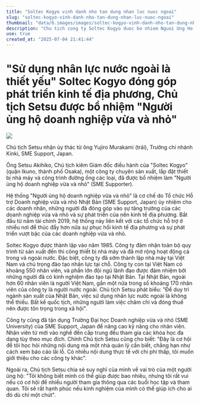 ```yaml
---
title: "Soltec Kogyo vinh danh nho tan dung nhan luc nuoc ngoai"
slug: "soltec-kogyo-vinh-danh-nho-tan-dung-nhan-luc-nuoc-ngoai"
thumbnail: "data/6.images/images/soltec-kogyo-vinh-danh-nho-tan-dung-nhan-luc-nuoc-ngoai.webp"
description: "Chu tich cong ty Soltec Kogyo duoc bo nhiem Nguoi Ung Ho Doanh Nghiep Nho vi dong gop kinh te va su dung hieu qua nhan luc nuoc ngoai dac biet la nguoi Viet Nam."
use: true
created_at: "2025-07-04 21:41:44"
---
```


# "Sử dụng nhân lực nước ngoài là thiết yếu" Soltec Kogyo đóng góp phát triển kinh tế địa phương, Chủ tịch Setsu được bổ nhiệm "Người ủng hộ doanh nghiệp vừa và nhỏ"

![](/images/20250704-00010004-osknichi-000-1-view.webp)

Chủ tịch Setsu nhận ủy thác từ ông Yujiro Murakami (trái), Trưởng chi nhánh Kinki, SME Support, Japan.

Ông Setsu Akihiko, Chủ tịch kiêm Giám đốc điều hành của "Soltec Kogyo" (quận Ikuno, thành phố Osaka), một công ty chuyên sản xuất, lắp đặt thiết bị nhà máy và công trình đường ống các loại, đã được bổ nhiệm làm "Người ủng hộ doanh nghiệp vừa và nhỏ" (SME Supporter).

Hệ thống "Người ủng hộ doanh nghiệp vừa và nhỏ" là cơ chế do Tổ chức Hỗ trợ Doanh nghiệp vừa và nhỏ Nhật Bản (SME Support, Japan) ủy nhiệm cho các doanh nhân, những người đã đóng góp vào sự tăng trưởng của các doanh nghiệp vừa và nhỏ và sự phát triển của nền kinh tế địa phương. Bắt đầu từ năm tài chính 2019, hệ thống này liên kết với các tổ chức hỗ trợ ở nhiều nơi để thúc đẩy hơn nữa sự phục hồi kinh tế địa phương và sự phát triển vượt bậc của các doanh nghiệp vừa và nhỏ.

Soltec Kogyo được thành lập vào năm 1985. Công ty đảm nhận toàn bộ quy trình từ sản xuất đến thi công thiết bị nhà máy và đã mở rộng hoạt động cả trong và ngoài nước. Đặc biệt, công ty đã sớm thành lập nhà máy tại Việt Nam và chú trọng đào tạo nhân lực tại chỗ. Công ty con tại Việt Nam có khoảng 550 nhân viên, và phần lớn đội ngũ lãnh đạo được đảm nhiệm bởi những người đã có kinh nghiệm đào tạo tại Nhật Bản. Tại Nhật Bản, ngoài hơn 60 nhân viên là người Việt Nam, gần một nửa trong số khoảng 170 nhân viên của công ty là người nước ngoài. Chủ tịch Setsu phát biểu: "Để duy trì ngành sản xuất của Nhật Bản, việc sử dụng nhân lực nước ngoài là không thể thiếu. Bất kể quốc tịch, những người làm việc chăm chỉ và đóng thuế nên được tôn trọng trong xã hội".

Công ty cũng đã tận dụng Trường Đại học Doanh nghiệp vừa và nhỏ (SME University) của SME Support, Japan để nâng cao kỹ năng cho nhân viên. Nhân viên từ mới vào nghề đến cấp trung đều tham gia các khóa học đa dạng tùy theo mục đích. Chính Chủ tịch Setsu cũng cho biết: "Đây là cơ hội để tôi học hỏi những nội dung mà một nhà quản lý cần biết, chẳng hạn như cách xem báo cáo lãi lỗ. Có nhiều nội dung thực tế với chi phí thấp, tôi muốn giới thiệu cho các công ty khác".

Ngoài ra, Chủ tịch Setsu chia sẻ suy nghĩ của mình về vai trò của một người ủng hộ: "Tôi không biết mình có thể giúp được bao nhiêu, nhưng tôi rất vui nếu có cơ hội để nhiều người tham gia thông qua các buổi học tập và tham quan. Tôi sẽ rất hạnh phúc nếu kinh nghiệm của mình có thể giúp ích cho ai đó dù chỉ một chút".